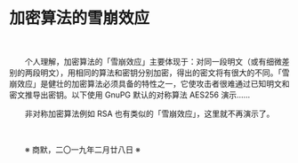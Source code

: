 # 加密算法的雪崩效应

&emsp;&emsp;

&emsp;&emsp;个人理解，加密算法的「雪崩效应」主要体现于：对同一段明文（或有细微差别的两段明文），用相同的算法和密钥分别加密，得出的密文将有很大的不同。「雪崩效应」是健壮的加密算法必须具备的特性之一，它使攻击者很难通过已知明文和密文推导出密钥。以下使用 GnuPG 默认的对称算法 AES256 演示……

&emsp;&emsp;非对称加密算法例如 RSA 也有类似的「雪崩效应」，这里就不再演示了。

&emsp;&emsp;

&emsp;&emsp;※ 商默，二〇一九年二月廿八日 ※